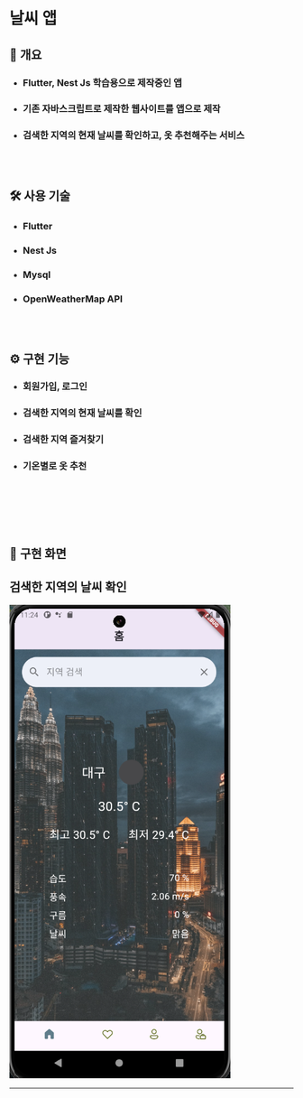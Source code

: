 # 날씨 앱

<h2> 📃 개요 </h2>

- <h3>Flutter, Nest Js 학습용으로 제작중인 앱</h3>
- <h3>기존 자바스크립트로 제작한 웹사이트를 앱으로 제작</h3>
- <h3>검색한 지역의 현재 날씨를 확인하고, 옷 추천해주는 서비스</h3>
  <br/><br/>

<h2> 🛠 사용 기술 </h2>

- <h3>Flutter</h3>
- <h3>Nest Js</h3>
- <h3>Mysql</h3>
- <h3>OpenWeatherMap API</h3>

  <br/><br/>

<h2> ⚙️ 구현 기능 </h2>

- <h3>회원가입, 로그인</h3>
- <h3>검색한 지역의 현재 날씨를 확인</h3>
- <h3>검색한 지역 즐겨찾기</h3>
- <h3>기온별로 옷 추천</h3>
  <br/><br/>

<br/><br/>

<h2> 🎥 구현 화면 </h2>

## 검색한 지역의 날씨 확인

![캡처](/assets/images/weather-app.png)

---
